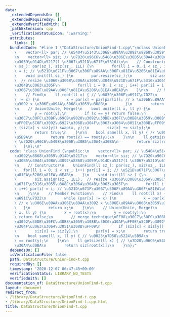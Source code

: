 ```yaml
---
data:
  _extendedDependsOn: []
  _extendedRequiredBy: []
  _extendedVerifiedWith: []
  _pathExtension: cpp
  _verificationStatusIcon: ':warning:'
  attributes:
    links: []
  bundledCode: "#line 1 \"DataStructure/UnionFind-t.cpp\"\nclass UnionFind {\npublic:\n\
    \    vector<ll> par; // \u5404\u5143\u306E\u89AA\u3092\u8868\u3059\u914D\u5217\
    \n    vector<ll> siz; // \u7D20\u96C6\u5408\u306E\u30B5\u30A4\u30BA\u3092\u8868\
    \u3059\u914D\u5217(1 \u3067\u521D\u671F\u5316)\n\n    // Constructor\n    UnionFind(ll\
    \ sz_): par(sz_), siz(sz_, 1LL) {\n        for(ll i = 0; i < sz_; i++) par[i]\
    \ = i; // \u521D\u671F\u3067\u306F\u89AA\u306F\u81EA\u5206\u81EA\u8EAB\n    }\n\
    \    void init(ll sz_) {\n        par.resize(sz_);\n        siz.assign(sz_, 1LL);\
    \  // resize \u3060\u3068\u306A\u305C\u304B\u521D\u671F\u5316\u3055\u308C\u306A\
    \u304B\u3063\u305F\n        for(ll i = 0; i < sz_; i++) par[i] = i; // \u521D\u671F\
    \u3067\u306F\u89AA\u306F\u81EA\u5206\u81EA\u8EAB\n    }\n\n    // Member Function\n\
    \    // Find\n    ll root(ll x) { // \u6839\u306E\u691C\u7D22\n        while (par[x]\
    \ != x) {\n            x = par[x] = par[par[x]]; // x \u306E\u89AA\u306E\u89AA\
    \u3092 x \u306E\u89AA\u3068\u3059\u308B\n        }\n        return x;\n    }\n\
    \n    // Union(Unite, Merge)\n    bool unite(ll x, ll y) {\n        x = root(x);\n\
    \        y = root(y);\n        if (x == y) return false;\n        // merge technique\uFF08\
    \u30C7\u30FC\u30BF\u69CB\u9020\u3092\u30DE\u30FC\u30B8\u3059\u308B\u30C6\u30AF\
    \uFF0E\u5C0F\u3092\u5927\u306B\u304F\u3063\u3064\u3051\u308B\uFF09\n        if\
    \ (siz[x] < siz[y]) swap(x, y);\n        siz[x] += siz[y];\n        par[y] = x;\n\
    \        return true;\n    }\n\n    bool same(ll x, ll y) { // \u9023\u7D50\u5224\
    \u5B9A\n        return root(x) == root(y);\n    }\n\n    ll getsize(ll x) { //\
    \ \u7D20\u96C6\u5408\u306E\u30B5\u30A4\u30BA\n        return siz[root(x)];\n \
    \   }\n};\n"
  code: "class UnionFind {\npublic:\n    vector<ll> par; // \u5404\u5143\u306E\u89AA\
    \u3092\u8868\u3059\u914D\u5217\n    vector<ll> siz; // \u7D20\u96C6\u5408\u306E\
    \u30B5\u30A4\u30BA\u3092\u8868\u3059\u914D\u5217(1 \u3067\u521D\u671F\u5316)\n\
    \n    // Constructor\n    UnionFind(ll sz_): par(sz_), siz(sz_, 1LL) {\n     \
    \   for(ll i = 0; i < sz_; i++) par[i] = i; // \u521D\u671F\u3067\u306F\u89AA\u306F\
    \u81EA\u5206\u81EA\u8EAB\n    }\n    void init(ll sz_) {\n        par.resize(sz_);\n\
    \        siz.assign(sz_, 1LL);  // resize \u3060\u3068\u306A\u305C\u304B\u521D\
    \u671F\u5316\u3055\u308C\u306A\u304B\u3063\u305F\n        for(ll i = 0; i < sz_;\
    \ i++) par[i] = i; // \u521D\u671F\u3067\u306F\u89AA\u306F\u81EA\u5206\u81EA\u8EAB\
    \n    }\n\n    // Member Function\n    // Find\n    ll root(ll x) { // \u6839\u306E\
    \u691C\u7D22\n        while (par[x] != x) {\n            x = par[x] = par[par[x]];\
    \ // x \u306E\u89AA\u306E\u89AA\u3092 x \u306E\u89AA\u3068\u3059\u308B\n     \
    \   }\n        return x;\n    }\n\n    // Union(Unite, Merge)\n    bool unite(ll\
    \ x, ll y) {\n        x = root(x);\n        y = root(y);\n        if (x == y)\
    \ return false;\n        // merge technique\uFF08\u30C7\u30FC\u30BF\u69CB\u9020\
    \u3092\u30DE\u30FC\u30B8\u3059\u308B\u30C6\u30AF\uFF0E\u5C0F\u3092\u5927\u306B\
    \u304F\u3063\u3064\u3051\u308B\uFF09\n        if (siz[x] < siz[y]) swap(x, y);\n\
    \        siz[x] += siz[y];\n        par[y] = x;\n        return true;\n    }\n\
    \n    bool same(ll x, ll y) { // \u9023\u7D50\u5224\u5B9A\n        return root(x)\
    \ == root(y);\n    }\n\n    ll getsize(ll x) { // \u7D20\u96C6\u5408\u306E\u30B5\
    \u30A4\u30BA\n        return siz[root(x)];\n    }\n};"
  dependsOn: []
  isVerificationFile: false
  path: DataStructure/UnionFind-t.cpp
  requiredBy: []
  timestamp: '2020-12-07 06:47:45+09:00'
  verificationStatus: LIBRARY_NO_TESTS
  verifiedWith: []
documentation_of: DataStructure/UnionFind-t.cpp
layout: document
redirect_from:
- /library/DataStructure/UnionFind-t.cpp
- /library/DataStructure/UnionFind-t.cpp.html
title: DataStructure/UnionFind-t.cpp
---
```

